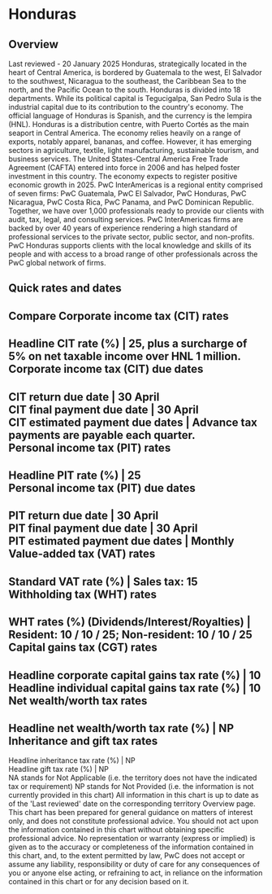 # Honduras
## Overview
Last reviewed - 20 January 2025
Honduras, strategically located in the heart of Central America, is bordered by Guatemala to the west, El Salvador to the southwest, Nicaragua to the southeast, the Caribbean Sea to the north, and the Pacific Ocean to the south. Honduras is divided into 18 departments. While its political capital is Tegucigalpa, San Pedro Sula is the industrial capital due to its contribution to the country's economy. The official language of Honduras is Spanish, and the currency is the lempira (HNL).
Honduras is a distribution centre, with Puerto Cortés as the main seaport in Central America. The economy relies heavily on a range of exports, notably apparel, bananas, and coffee. However, it has emerging sectors in agriculture, textile, light manufacturing, sustainable tourism, and business services. The United States-Central America Free Trade Agreement (CAFTA) entered into force in 2006 and has helped foster investment in this country. The economy expects to register positive economic growth in 2025.
PwC InterAmericas is a regional entity comprised of seven firms: PwC Guatemala, PwC El Salvador, PwC Honduras, PwC Nicaragua, PwC Costa Rica, PwC Panama, and PwC Dominican Republic. Together, we have over 1,000 professionals ready to provide our clients with audit, tax, legal, and consulting services. PwC InterAmericas firms are backed by over 40 years of experience rendering a high standard of professional services to the private sector, public sector, and non-profits. PwC Honduras supports clients with the local knowledge and skills of its people and with access to a broad range of other professionals across the PwC global network of firms.
## Quick rates and dates
Compare
Corporate income tax (CIT) rates   
---  
Headline CIT rate (%) |  25, plus a surcharge of 5% on net taxable income over HNL 1 million.  
Corporate income tax (CIT) due dates   
---  
CIT return due date |  30 April  
CIT final payment due date |  30 April  
CIT estimated payment due dates |  Advance tax payments are payable each quarter.  
Personal income tax (PIT) rates   
---  
Headline PIT rate (%) |  25  
Personal income tax (PIT) due dates   
---  
PIT return due date |  30 April  
PIT final payment due date |  30 April  
PIT estimated payment due dates |  Monthly  
Value-added tax (VAT) rates   
---  
Standard VAT rate (%) |  Sales tax: 15  
Withholding tax (WHT) rates   
---  
WHT rates (%) (Dividends/Interest/Royalties) |  Resident: 10 / 10 / 25; Non-resident: 10 / 10 / 25  
Capital gains tax (CGT) rates   
---  
Headline corporate capital gains tax rate (%) |  10  
Headline individual capital gains tax rate (%) |  10  
Net wealth/worth tax rates   
---  
Headline net wealth/worth tax rate (%) |  NP  
Inheritance and gift tax rates   
---  
Headline inheritance tax rate (%) |  NP  
Headline gift tax rate (%) |  NP  
NA stands for Not Applicable (i.e. the territory does not have the indicated tax or requirement)
NP stands for Not Provided (i.e. the information is not currently provided in this chart) 
All information in this chart is up to date as of the 'Last reviewed' date on the corresponding territory Overview page. This chart has been prepared for general guidance on matters of interest only, and does not constitute professional advice. You should not act upon the information contained in this chart without obtaining specific professional advice. No representation or warranty (express or implied) is given as to the accuracy or completeness of the information contained in this chart, and, to the extent permitted by law, PwC does not accept or assume any liability, responsibility or duty of care for any consequences of you or anyone else acting, or refraining to act, in reliance on the information contained in this chart or for any decision based on it.
